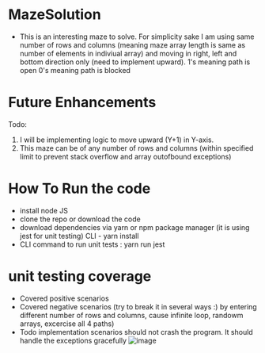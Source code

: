 # MazeSolution
- This is an interesting maze to solve. For simplicity sake I am using same number of rows and columns (meaning maze array length is same as number of elements in indiviual array)
and moving in right, left and bottom direction only (need to implement upward).
1's meaning path is open 
0's meaning path is blocked

# Future Enhancements
Todo:
1. I will be implementing logic to move upward (Y+1) in Y-axis.
2. This maze can be of any number of rows and columns (within specified limit to prevent stack overflow and array outofbound exceptions)

# How To Run the code
- install node JS
- clone the repo or download the code
- download dependencies via yarn or npm package manager (it is using jest for unit testing) CLI - yarn install 
- CLI command to run unit tests : yarn run jest

# unit testing coverage 
- Covered positive scenarios
- Covered negative scenarios (try to break it in several ways :) by entering different number of rows and columns, cause infinite loop, randowm arrays, excercise all 4 paths)
- Todo implementation scenarios should not crash the program. It should handle the exceptions gracefully 
![image](https://user-images.githubusercontent.com/98483366/185811319-87387810-26a7-458a-afc3-74dcdc5e7906.png)
